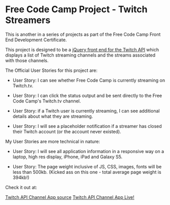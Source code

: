 #   Free Code Camp Project - Twitch Streamers

This is another in a series of projects as part of the Free Code Camp Front End Development Certificate.

This project is designed to be a [jQuery front end for the Twitch API](https://www.freecodecamp.com/en/challenges/intermediate-front-end-development-projects/use-the-twitchtv-json-api) which displays a list of Twitch streaming channels and the streams associated with those channels.

The Official User Stories for this project are:

* User Story: I can see whether Free Code Camp is currently streaming on Twitch.tv.

* User Story: I can click the status output and be sent directly to the Free Code Camp's Twitch.tv channel.

* User Story: if a Twitch user is currently streaming, I can see additional details about what they are streaming.

* User Story: I will see a placeholder notification if a streamer has closed their Twitch account (or the account never existed).

My User Stories are more technical in nature:

* User Story: I will see all application information in a responsive way on a laptop, high res display, iPhone, iPad and Galaxy S5.

* User Story: The page weight inclusive of JS, CSS, images, fonts will be less than 500kb. (Kicked ass on this one - total average page weight is 394kb!)

Check it out at:

[Twitch API Channel App source](https://github.com/ricmclaughlin/fcc_twitch)
[Twitch API Channel App Live!](http://ric.mclaughlin.today/fcc_twitch)
